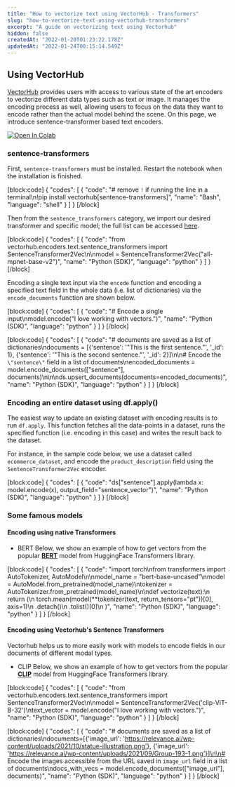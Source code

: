 ```yaml
---
title: "How to vectorize text using VectorHub - Transformers"
slug: "how-to-vectorize-text-using-vectorhub-transformers"
excerpt: "A guide on vectorizing text using Vectorhub"
hidden: false
createdAt: "2022-01-20T01:23:22.178Z"
updatedAt: "2022-01-24T00:15:14.549Z"
---
```

## Using VectorHub

[VectorHub](https://github.com/RelevanceAI/vectorhub) provides users with access to various state of the art encoders to vectorize different data types such as text or image. It manages the encoding process as well, allowing users to focus on the data they want to encode rather than the actual model behind the scene.
On this page, we introduce sentence-transformer based text encoders.

[![Open In Colab](https://colab.research.google.com/assets/colab-badge.svg)](https://colab.research.google.com/github/RelevanceAI/RelevanceAI-readme-docs/blob/v2.0.0/docs/general-features/how-to-vectorize/_notebooks/RelevanceAI_ReadMe_How_to_Vectorize.ipynb)
### sentence-transformers
First, `sentence-transformers` must be installed. Restart the notebook when the installation is finished.

[block:code]
{
  "codes": [
    {
      "code": "# remove `!` if running the line in a terminal\n!pip install vectorhub[sentence-transformers]",
      "name": "Bash",
      "language": "shell"
    }
  ]
}
[/block]

Then from the `sentence_transformers` category, we import our desired transformer and specific model; the full list can be accessed [here](https://huggingface.co/sentence-transformers).

[block:code]
{
  "codes": [
    {
      "code": "from vectorhub.encoders.text.sentence_transformers import SentenceTransformer2Vec\n\nmodel = SentenceTransformer2Vec(\"all-mpnet-base-v2\")",
      "name": "Python (SDK)",
      "language": "python"
    }
  ]
}
[/block]

Encoding a single text input via the `encode` function and encoding a specified text field in the whole data (i.e. list of dictionaries) via the `encode_documents` function are shown below.

[block:code]
{
  "codes": [
    {
      "code": "# Encode a single input\nmodel.encode(\"I love working with vectors.\")",
      "name": "Python (SDK)",
      "language": "python"
    }
  ]
}
[/block]

[block:code]
{
  "codes": [
    {
      "code": "# documents are saved as a list of dictionaries\ndocuments = [{'sentence': '\"This is the first sentence.\"', '_id': 1}, {'sentence': '\"This is the second sentence.\"', '_id': 2}]\n\n# Encode the `\"sentence\"` field in a list of documents\nencoded_documents = model.encode_documents([\"sentence\"], documents)\n\n\nds.upsert_documents(documents=encoded_documents)",
      "name": "Python (SDK)",
      "language": "python"
    }
  ]
}
[/block]

### Encoding an entire dataset using df.apply()

The easiest way to update an existing dataset with encoding results is to run `df.apply`. This function fetches all the data-points in a dataset, runs the specified function (i.e. encoding in this case) and writes the result back to the dataset.

For instance, in the sample code below, we use a dataset called `ecommerce_dataset`, and encode the `product_description` field using the `SentenceTransformer2Vec` encoder.

[block:code]
{
  "codes": [
    {
      "code": "ds[\"sentence\"].apply(lambda x: model.encode(x), output_field=\"sentence_vector\")",
      "name": "Python (SDK)",
      "language": "python"
    }
  ]
}
[/block]
### Some famous models

#### Encoding using native Transformers


* BERT
Below, we show an example of how to get vectors from the popular [**BERT**](https://huggingface.co/transformers/v3.0.2/model_doc/bert.html) model from HuggingFace Transformers library.

[block:code]
{
  "codes": [
    {
      "code": "import torch\nfrom transformers import AutoTokenizer, AutoModel\n\nmodel_name = \"bert-base-uncased\"\nmodel = AutoModel.from_pretrained(model_name)\ntokenizer = AutoTokenizer.from_pretrained(model_name)\n\ndef vectorize(text):\n return (\n torch.mean(model(**tokenizer(text, return_tensors=\"pt\"))[0], axis=1)\n .detach()\n .tolist()[0]\n )",
      "name": "Python (SDK)",
      "language": "python"
    }
  ]
}
[/block]

#### Encoding using Vectorhub's Sentence Transformers

Vectorhub helps us to more easily work with models to encode fields in our documents of different modal types.


* CLIP
Below, we show an example of how to get vectors from the popular [**CLIP**](https://huggingface.co/sentence-transformers/clip-ViT-B-32) model from HuggingFace Transformers library.

[block:code]
{
  "codes": [
    {
      "code": "from vectorhub.encoders.text.sentence_transformers import SentenceTransformer2Vec\n\nmodel = SentenceTransformer2Vec('clip-ViT-B-32')\ntext_vector = model.encode(\"I love working with vectors.\")",
      "name": "Python (SDK)",
      "language": "python"
    }
  ]
}
[/block]


[block:code]
{
  "codes": [
    {
      "code": "# documents are saved as a list of dictionaries\ndocuments=[{'image_url': 'https://relevance.ai/wp-content/uploads/2021/10/statue-illustration.png'}, {'image_url': 'https://relevance.ai/wp-content/uploads/2021/09/Group-193-1.png'}]\n\n# Encode the images accessible from the URL saved in `image_url` field in a list of documents\ndocs_with_vecs = model.encode_documents([\"image_url\"], documents)",
      "name": "Python (SDK)",
      "language": "python"
    }
  ]
}
[/block]
